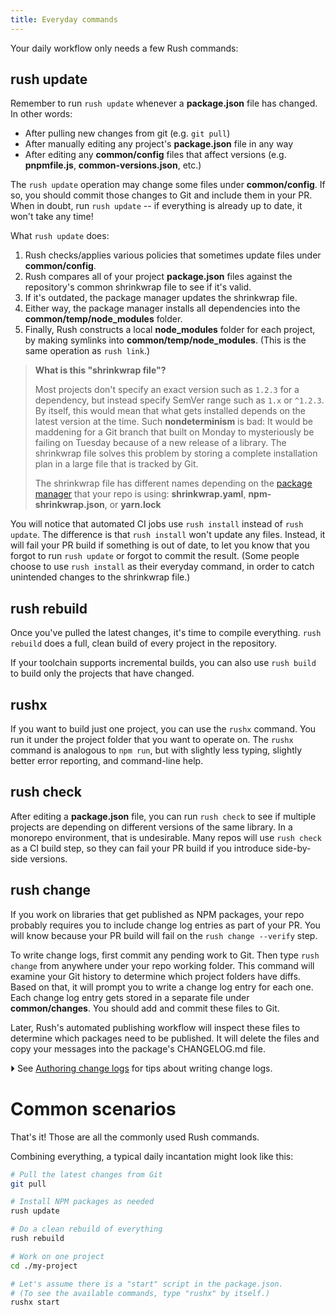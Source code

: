 ```yaml
---
title: Everyday commands
---
```


Your daily workflow only needs a few Rush commands:

## rush update

Remember to run `rush update` whenever a **package.json** file has changed. In other words:

- After pulling new changes from git (e.g. `git pull`)
- After manually editing any project's **package.json** file in any way
- After editing any **common/config** files that affect versions (e.g. **pnpmfile.js**, **common-versions.json**, etc.)

The `rush update` operation may change some files under **common/config**. If so, you should commit those changes to Git and include them in your PR. When in doubt, run `rush update` -- if everything is already up to date, it won't take any time!

What `rush update` does:

1. Rush checks/applies various policies that sometimes update files under **common/config**.
2. Rush compares all of your project **package.json** files against the repository's common shrinkwrap file to see if it's valid.
3. If it's outdated, the package manager updates the shrinkwrap file.
4. Either way, the package manager installs all dependencies into the **common/temp/node_modules** folder.
5. Finally, Rush constructs a local **node_modules** folder for each project, by making symlinks into **common/temp/node_modules**. (This is the same operation as `rush link`.)

> **What is this "shrinkwrap file"?**
>
> Most projects don't specify an exact version such as `1.2.3` for a dependency, but instead specify SemVer range such as `1.x` or `^1.2.3`. By itself, this would mean that what gets installed depends on the latest version at the time. Such **nondeterminism** is bad: It would be maddening for a Git branch that built on Monday to mysteriously be failing on Tuesday because of a new release of a library. The shrinkwrap file solves this problem by storing a complete installation plan in a large file that is tracked by Git.
>
> The shrinkwrap file has different names depending on the [package manager](../../maintainer/package_managers) that your repo is using: **shrinkwrap.yaml**, **npm-shrinkwrap.json**, or **yarn.lock**

You will notice that automated CI jobs use `rush install` instead of `rush update`. The difference is that `rush install` won't update any files. Instead, it will fail your PR build if something is out of date, to let you know that you forgot to run `rush update` or forgot to commit the result. (Some people choose to use `rush install` as their everyday command, in order to catch unintended changes to the shrinkwrap file.)

## rush rebuild

Once you've pulled the latest changes, it's time to compile everything. `rush rebuild` does a full, clean build of every project in the repository.

If your toolchain supports incremental builds, you can also use `rush build` to build only the projects that have changed.

## rushx

If you want to build just one project, you can use the `rushx` command. You run it under the project folder that you want to operate on. The `rushx` command is analogous to `npm run`, but with slightly less typing, slightly better error reporting, and command-line help.

## rush check

After editing a **package.json** file, you can run `rush check` to see if multiple projects are depending on different versions of the same library. In a monorepo environment, that is undesirable. Many repos will use `rush check` as a CI build step, so they can fail your PR build if you introduce side-by-side versions.

## rush change

If you work on libraries that get published as NPM packages, your repo probably requires you to include change log entries as part of your PR. You will know because your PR build will fail on the `rush change --verify` step.

To write change logs, first commit any pending work to Git. Then type `rush change` from anywhere under your repo working folder. This command will examine your Git history to determine which project folders have diffs. Based on that, it will prompt you to write a change log entry for each one. Each change log entry gets stored in a separate file under **common/changes**. You should add and commit these files to Git.

Later, Rush's automated publishing workflow will inspect these files to determine which packages need to be published. It will delete the files and copy your messages into the package's CHANGELOG.md file.

⏵ See [Authoring change logs](../../best_practices/change_logs) for tips about writing change logs.

# Common scenarios

That's it! Those are all the commonly used Rush commands.

Combining everything, a typical daily incantation might look like this:

```sh
# Pull the latest changes from Git
git pull

# Install NPM packages as needed
rush update

# Do a clean rebuild of everything
rush rebuild

# Work on one project
cd ./my-project

# Let's assume there is a "start" script in the package.json.
# (To see the available commands, type "rushx" by itself.)
rushx start
```
